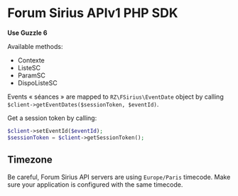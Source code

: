# Forum Sirius APIv1 PHP SDK
**Use Guzzle 6**

Available methods:

- Contexte
- ListeSC
- ParamSC
- DispoListeSC

Events « séances » are mapped to `RZ\FSirius\EventDate` object by calling `$client->getEventDates($sessionToken, $eventId)`.

Get a session token by calling: 

```php
$client->setEventId($eventId); 
$sessionToken = $client->getSessionToken();
```

## Timezone

Be careful, Forum Sirius API servers are using `Europe/Paris` timecode. Make sure your application is configured with the same timecode.
